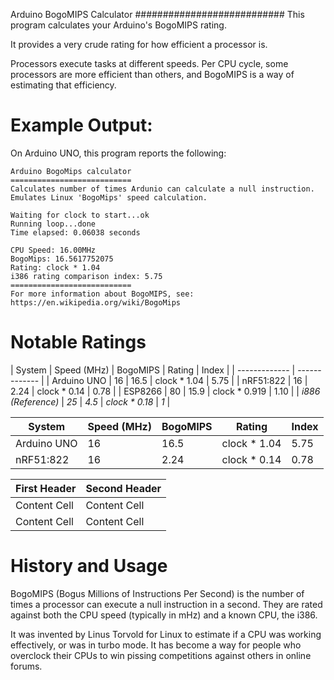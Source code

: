 Arduino BogoMIPS Calculator
###########################
This program calculates your Arduino's BogoMIPS rating.

It provides a very crude rating for how efficient a processor is. 

Processors execute tasks at different speeds.  Per CPU cycle, some processors are more efficient than others, and BogoMIPS is a way of estimating that efficiency.


Example Output:
===============
On Arduino UNO, this program reports the following:

```
Arduino BogoMips calculator
===========================
Calculates number of times Ardunio can calculate a null instruction.
Emulates Linux 'BogoMips' speed calculation.

Waiting for clock to start...ok
Running loop...done
Time elapsed: 0.06038 seconds

CPU Speed: 16.00MHz
BogoMips: 16.5617752075
Rating: clock * 1.04
i386 rating comparison index: 5.75
===========================
For more information about BogoMIPS, see: https://en.wikipedia.org/wiki/BogoMips
```

Notable Ratings
================

| System  | Speed (MHz)  | BogoMIPS  | Rating  | Index  | 
| ------------- | ------------- |
| Arduino UNO         | 16    | 16.5   | clock * 1.04    | 5.75  |
| nRF51:822           | 16    | 2.24   | clock *  0.14   | 0.78  |
| ESP8266             | 80    | 15.9   | clock * 0.919   | 1.10  |
| _i886 (Reference)_  | _25_  | _4.5_  | _clock * 0.18_  | _1_   |


System  | Speed (MHz) | BogoMIPS | Rating | Index
------------- | ------------- | ------------- | ------------- | ------------- 
Arduino UNO | 16  | 16.5 | clock * 1.04  | 5.75
nRF51:822  | 16  | 2.24  | clock * 0.14  | 0.78

First Header  | Second Header
------------- | -------------
Content Cell  | Content Cell
Content Cell  | Content Cell

History and Usage
==================
BogoMIPS (Bogus Millions of Instructions Per Second) is the number of times a processor can execute a null instruction in a second.  They are rated against both the CPU speed (typically in mHz) and a known CPU, the i386.

It was invented by Linus Torvold for Linux to estimate if a CPU was working effectively, or was in turbo mode.  It has become a way for people who overclock their CPUs to win pissing competitions against others in online forums.

